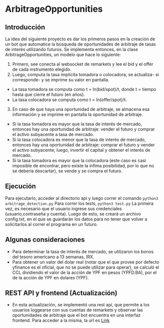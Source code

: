 # ArbitrageOpportunities
## Introducción 
La idea del siguiente proyecto es dar los primeros pasos en la creación de un bot que automatice la búsqueda de oportunidades de arbitraje de tasas de interés utilizando futuros. 
Se implementa entonces, en la clase ArbitrageOpportunities, un modelo que hace lo siguiente: 
1. Primero, see conecta al websocket de remarkets y lee el bid y el offer de cada instrumento elegido. 
2. Luego, computa la tasa implícita tomadora o colocadora, se actualiza- si corresponde- y se imprime su valor en pantalla.
  - La tasa tomadora se computa como t = ln(bid/spot)/t, donde t = tiempo hasta que cierre el futuro (en años). 
  - La tasa colocadora se computa como t = ln(offer/spot)/t. 
3. En caso de que haya una oportunidad de arbitraje, se almacena esa información y se imprime en pantalla la oportunidad de arbitraje. 
  - Si la tasa tomadora es mayor que la tasa de interés de mercado, entonces hay una oportunidad de arbitraje: vender el futuro y comprar el activo subyacente a tasa de mercado.
  - Si la tasa colocadora es menor que la tasa de interés de mercado, entonces hay una oportunidad de arbitraje: comprar el futuro y vender el activo subyacente; luego, invertir el capital y obtener el interés de mercado.  
  - Si la tasa tomadora es mayor que la colocadora (este caso es casi imposible de encontrar, pero existe la ínfima posibilidad, por lo que no se debería descartar), se vende y se compra el futuro. 
  
## Ejecución 
Para ejecutarlo, acceder al directorio api y luego correr el comando 
`python3 arbitrage_detection.py`
Para correr los tests, 
`python3 test.py`
La primera vez, es necesario que el usuario ingrese sus credenciales (usuario,contraseña y cuenta). Luego de esto, se creará un archivo config.txt, en el que se guardarán los datos para no tener que volver a solicitarlos al correr el programa en un futuro.

## Algunas consideraciones 
- Para determinar la tasa de interés de mercado, se utilizaron los bonos del tesoro americano a 13 semanas, IRX. 
- Para obtener un valor del dolar real (notar que el que provee por defecto yfinance es el oficial, que no se puede utilizar para operar), se calculó el CCL dividiendo el valor de la acción de YPF en pesos (YPFD.BA), por el de la acción de YPF en dolares (YPF). 

## REST API y frontend (Actualización)
- En esta actualización, se implementó una rest api, que permite a los usuarios loggearse con sus cuentas de remarkets y observar las oportunidades de arbitraje que el bot encuentra en una interfaz frontend. 
Para acceder a la misma, la url es [Link](https://frontend-arbitrage-opportunities.pages.dev/login)

